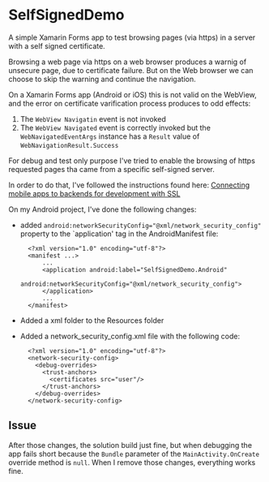 # SelfSignedDemo
A simple Xamarin Forms app to test browsing pages (via https) in a server with a self signed certificate.

Browsing a web page via https on a web browser produces a warnig of unsecure page, due to certificate failure. But on the Web browser we can choose to skip the warning and continue the navigation.

On a Xamarin Forms app (Android or iOS) this is not valid on the WebView, and the error on certificate varification process produces to odd effects:

1. The `WebView Navigatin` event is not invoked
2. The `WebView Navigated` event is correctly invoked but the `WebNavigatedEventArgs` instance has a `Result` value of `WebNavigationResult.Success`

For debug and test only purpose I've tried to enable the browsing of https requested pages tha came from a specific self-signed server.

In order to do that, I've followed the instructions found here: [Connecting mobile apps to backends for development with SSL](https://medium.com/@noumaan/ssl-app-dev-a2923d5113c6)

On my Android project, I've done the following changes:
- added `android:networkSecurityConfig="@xml/network_security_config"` property to the `application' tag in the AndroidManifest file:

        <?xml version="1.0" encoding="utf-8"?>
        <manifest ...>
    	    ...
    	    <application android:label="SelfSignedDemo.Android"
                         android:networkSecurityConfig="@xml/network_security_config">
            </application>
            ...
        </manifest>
- Added a xml folder to the Resources folder
- Added a network_security_config.xml file with the following code:

        <?xml version="1.0" encoding="utf-8"?>
        <network-security-config>
          <debug-overrides>
            <trust-anchors>
              <certificates src="user"/>
            </trust-anchors>
          </debug-overrides>
        </network-security-config>

## Issue
After those changes, the solution build just fine, but when debugging the app fails short because the `Bundle` parameter of the `MainActivity.OnCreate` override method is `null`. When I remove those changes, everything works fine.
